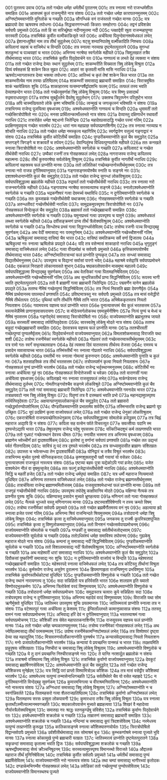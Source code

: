 001	पुलस्त्य उवाच
001a	ततो गच्छेत धर्मज्ञ धर्मतीर्थं पुरातनम्
001c	तत्र स्नात्वा नरो राजन्धर्मशीलः समाहितः
001e	आसप्तमं कुलं राजन्पुनीते नात्र संशयः
002a	ततो गच्छेत धर्मज्ञ कारापतनमुत्तमम्
002c	अग्निष्टोममवाप्नोति मुनिलोकं च गच्छति
003a	सौगन्धिकं वनं राजंस्ततो गच्छेत मानवः
003c	यत्र ब्रह्मादयो देवा ऋषयश्च तपोधनाः
004a	सिद्धचारणगन्धर्वाः किन्नराः समहोरगाः
004c	तद्वनं प्रविशन्नेव सर्वपापैः प्रमुच्यते
005a	ततो हि सा सरिच्छ्रेष्ठा नदीनामुत्तमा नदी
005c	प्लक्षाद्देवी स्रुता राजन्महापुण्या सरस्वती
006a	तत्राभिषेकं कुर्वीत वल्मीकान्निःसृते जले
006c	अर्चयित्वा पितॄन्देवानश्वमेधफलं लभेत्
007a	ईशानाध्युषितं नाम तत्र तीर्थं सुदुर्लभम्
007c	षट्सु शम्यानिपातेषु वल्मीकादिति निश्चयः
008a	कपिलानां सहस्रं च वाजिमेधं च विन्दति
008c	तत्र स्नात्वा नरव्याघ्र दृष्टमेतत्पुरातने
009a	सुगन्धां शतकुम्भां च पञ्चयज्ञां च भारत
009c	अभिगम्य नरश्रेष्ठ स्वर्गलोके महीयते
010a	त्रिशूलखातं तत्रैव तीर्थमासाद्य भारत
010c	तत्राभिषेकं कुर्वीत पितृदेवार्चने रतः
010e	गाणपत्यं स लभते देहं त्यक्त्वा न संशयः
011a	ततो गच्छेत राजेन्द्र देव्याः स्थानं सुदुर्लभम्
011c	शाकम्भरीति विख्याता त्रिषु लोकेषु विश्रुता
012a	दिव्यं वर्षसहस्रं हि शाकेन किल सुव्रत
012c	आहारं सा कृतवती मासि मासि नराधिप
013a	ऋषयोऽभ्यागतास्तत्र देव्या भक्त्या तपोधनाः
013c	आतिथ्यं च कृतं तेषां शाकेन किल भारत
013e	ततः शाकम्भरीत्येव नाम तस्याः प्रतिष्ठितम्
014a	शाकम्भरीं समासाद्य ब्रह्मचारी समाहितः
014c	त्रिरात्रमुषितः शाकं भक्षयेन्नियतः शुचिः
015a	शाकाहारस्य यत्सम्यग्वर्षैर्द्वादशभिः फलम्
015c	तत्फलं तस्य भवति देव्याश्छन्देन भारत
016a	ततो गच्छेत्सुवर्णाक्षं त्रिषु लोकेषु विश्रुतम्
016c	यत्र विष्णुः प्रसादार्थं रुद्रमाराधयत्पुरा
017a	वरांश्च सुबहूँल्लेभे दैवतेषु सुदुर्लभान्
017c	उक्तश्च त्रिपुरघ्नेन परितुष्टेन भारत
018a	अपि चास्मत्प्रियतरो लोके कृष्ण भविष्यसि
018c	त्वन्मुखं च जगत्कृत्स्नं भविष्यति न संशयः
019a	तत्राभिगम्य राजेन्द्र पूजयित्वा वृषध्वजम्
019c	अश्वमेधमवाप्नोति गाणपत्यं च विन्दति
020a	धूमावतीं ततो गच्छेत्त्रिरत्रोपोषितो नरः
020c	मनसा प्रार्थितान्कामाँल्लभते नात्र संशयः
021a	देव्यास्तु दक्षिणार्धेन रथावर्तो नराधिप
021c	तत्रारोहेत धर्मज्ञ श्रद्दधानो जितेन्द्रियः
021e	महादेवप्रसादाद्धि गच्छेत परमां गतिम्
022a	प्रदक्षिणमुपावृत्य गच्छेत भरतर्षभ
022c	धारां नाम महाप्राज्ञ सर्वपापप्रणाशिनीम्
022e	तत्र स्नात्वा नरव्याघ्र न शोचति नराधिप
023a	ततो गच्छेत धर्मज्ञ नमस्कृत्य महागिरिम्
023c	स्वर्गद्वारेण यत्तुल्यं गङ्गाद्वारं न संशयः
024a	तत्राभिषेकं कुर्वीत कोटितीर्थे समाहितः
024c	पुण्डरीकमवाप्नोति कुलं चैव समुद्धरेत्
025a	सप्तगङ्गे त्रिगङ्गे च शक्रावर्ते च तर्पयन्
025c	देवान्पितॄंश्च विधिवत्पुण्यलोके महीयते
026a	ततः कनखले स्नात्वा त्रिरात्रोपोषितो नरः
026c	अश्वमेधमवाप्नोति स्वर्गलोकं च गच्छति
027a	कपिलावटं च गच्छेत तीर्थसेवी नराधिप
027c	उष्यैकां रजनीं तत्र गोसहस्रफलं लभेत्
028a	नागराजस्य राजेन्द्र कपिलस्य महात्मनाः
028c	तीर्थं कुरुवरश्रेष्ठ सर्वलोकेषु विश्रुतम्
029a	तत्राभिषेकं कुर्वीत नागतीर्थे नराधिप
029c	कपिलानां सहस्रस्य फलं प्राप्नोति मानवः
030a	ततो ललितिकां गच्छेच्छन्तनोस्तीर्थमुत्तमम्
030c	तत्र स्नात्वा नरो राजन्न दुर्गतिमवाप्नुयात्
031a	गङ्गासङ्गमयोश्चैव स्नाति यः सङ्गमे नरः
031c	दशाश्वमेधानाप्नोति कुलं चैव समुद्धरेत्
032a	ततो गच्छेत राजेन्द्र सुगन्धां लोकविश्रुताम्
032c	सर्वपापविशुद्धात्मा ब्रह्मलोके महीयते
033a	रुद्रावर्तं ततो गच्छेत्तीर्थसेवी नराधिप
033c	तत्र स्नात्वा नरो राजन्स्वर्गलोके महीयते
034a	गङ्गायाश्च नरश्रेष्ठ सरस्वत्याश्च सङ्गमे
034c	स्नातोऽश्वमेधमाप्नोति स्वर्गलोकं च गच्छति
035a	भद्रकर्णेश्वरं गत्वा देवमर्च्य यथाविधि
035c	न दुर्गतिमवाप्नोति स्वर्गलोकं च गच्छति
036a	ततः कुब्जाम्रकं गच्छेत्तीर्थसेवी यथाक्रमम्
036c	गोसहस्रमवाप्नोति स्वर्गलोकं च गच्छति
037a	अरुन्धतीवटं गच्छेत्तीर्थसेवी नराधिप
037c	सामुद्रकमुपस्पृश्य त्रिरात्रोपोषितो नरः
037e	गोसहस्रफलं विन्देत्कुलं चैव समुद्धरेत्
038a	ब्रह्मावर्तं ततो गच्छेद्ब्रह्मचारी समाहितः
038c	अश्वमेधमवाप्नोति स्वर्गलोकं च गच्छति
039a	यमुनाप्रभवं गत्वा उपस्पृश्य च यामुने
039c	अश्वमेधफलं लब्ध्वा स्वर्गलोके महीयते
040a	दर्वीसङ्क्रमणं प्राप्य तीर्थं त्रैलोक्यविश्रुतम्
040c	अश्वमेधमवाप्नोति स्वर्गलोकं च गच्छति
041a	सिन्धोश्च प्रभवं गत्वा सिद्धगन्धर्वसेवितम्
041c	तत्रोष्य रजनीः पञ्च विन्द्याद्बहु सुवर्णकम्
042a	अथ वेदीं समासाद्य नरः परमदुर्गमाम्
042c	अश्वमेधमवाप्नोति गच्छेच्चौशनसीं गतिम्
043a	ऋषिकुल्यां समासाद्य वासिष्ठं चैव भारत
043c	वासिष्ठं समतिक्रम्य सर्वे वर्णा द्विजातयः
044a	ऋषिकुल्यां नरः स्नात्वा ऋषिलोकं प्रपद्यते
044c	यदि तत्र वसेन्मासं शाकाहारो नराधिप
045a	भृगुतुङ्गं समासाद्य वाजिमेधफलं लभेत्
045c	गत्वा वीरप्रमोक्षं च सर्वपापैः प्रमुच्यते
046a	कृत्तिकामघयोश्चैव तीर्थमासाद्य भारत
046c	अग्निष्टोमातिरात्राभ्यां फलं प्राप्नोति पुण्यकृत्
047a	ततः सन्ध्यां समासाद्य विद्यातीर्थमनुत्तमम्
047c	उपस्पृश्य च विद्यानां सर्वासां पारगो भवेत्
048a	महाश्रमे वसेद्रात्रिं सर्वपापप्रमोचने
048c	एककालं निराहारो लोकानावसते शुभान्
049a	षष्ठकालोपवासेन मासमुष्य महालये
049c	सर्वपापविशुद्धात्मा विन्द्याद्बहु सुवर्णकम्
050a	अथ वेतसिकां गत्वा पितामहनिषेविताम्
050c	अश्वमेधमवाप्नोति गच्छेच्चौशनसीं गतिम्
051a	अथ सुन्दरिकातीर्थं प्राप्य सिद्धनिषेवितम्
051c	रूपस्य भागी भवति दृष्टमेतत्पुरातने
052a	ततो वै ब्राह्मणीं गत्वा ब्रह्मचारी जितेन्द्रियः
052c	पद्मवर्णेन यानेन ब्रह्मलोकं प्रपद्यते
053a	ततश्च नैमिषं गच्छेत्पुण्यं सिद्धनिषेवितम्
053c	तत्र नित्यं निवसति ब्रह्मा देवगणैर्वृतः
054a	नैमिषं प्रार्थयानस्य पापस्यार्धं प्रणश्यति
054c	प्रविष्टमात्रस्तु नरः सर्वपापैः प्रमुच्यते
055a	तत्र मासं वसेद्धीरो नैमिषे तीर्थतत्परः
055c	पृथिव्यां यानि तीर्थानि नैमिषे तानि भारत
056a	अभिषेककृतस्तत्र नियतो नियताशनः
056c	गवामयस्य यज्ञस्य फलं प्राप्नोति भारत
056e	पुनात्यासप्तमं चैव कुलं भरतसत्तम
057a	यस्त्यजेन्नैमिषे प्राणानुपवासपरायणः
057c	स मोदेत्स्वर्गलोकस्थ एवमाहुर्मनीषिणः
057e	नित्यं पुण्यं च मेध्यं च नैमिषं नृपसत्तम
058a	गङ्गोद्भेदं समासाद्य त्रिरात्रोपोषितो नरः
058c	वाजपेयमवाप्नोति ब्रह्मभूतश्च जायते
059a	सरस्वतीं समासाद्य तर्पयेत्पितृदेवताः
059c	सारस्वतेषु लोकेषु मोदते नात्र संशयः
060a	ततश्च बाहुदां गच्छेद्ब्रह्मचारी समाहितः
060c	देवसत्रस्य यज्ञस्य फलं प्राप्नोति मानवः
061a	ततश्चीरवतीं गच्छेत्पुण्यां पुण्यतमैर्वृताम्
061c	पितृदेवार्चनरतो वाजपेयमवाप्नुयात्
062a	विमलाशोकमासाद्य विराजति यथा शशी
062c	तत्रोष्य रजनीमेकां स्वर्गलोके महीयते
063a	गोप्रतारं ततो गच्छेत्सरय्वास्तीर्थमुत्तमम्
063c	यत्र रामो गतः स्वर्गं सभृत्यबलवाहनः
064a	देहं त्यक्त्वा दिवं यातस्तस्य तीर्थस्य तेजसा
064c	रामस्य च प्रसादेन व्यवसायाच्च भारत
065a	तस्मिंस्तीर्थे नरः स्नात्वा गोप्रतारे नराधिप
065c	सर्वपापविशुद्धात्मा स्वर्गलोके महीयते
066a	रामतीर्थे नरः स्नात्वा गोमत्यां कुरुनन्दन
066c	अश्वमेधमवाप्नोति पुनाति च कुलं नरः
067a	शतसाहस्रिकं तत्र तीर्थं भरतसत्तम
067c	तत्रोपस्पर्शनं कृत्वा नियतो नियताशनः
067e	गोसहस्रफलं पुण्यं प्राप्नोति भरतर्षभ
068a	ततो गच्छेत राजेन्द्र भर्तृस्थानमनुत्तमम्
068c	कोटितीर्थे नरः स्नात्वा अर्चयित्वा गुहं नृप
068e	गोसहस्रफलं विन्देत्तेजस्वी च भवेन्नरः
069a	ततो वाराणसीं गत्वा अर्चयित्वा वृषध्वजम्
069c	कपिलाह्रदे नरः स्नात्वा राजसूयफलं लभेत्
070a	मार्कण्डेयस्य राजेन्द्र तीर्थमासाद्य दुर्लभम्
070c	गोमतीगङ्गयोश्चैव सङ्गमे लोकविश्रुते
070e	अग्निष्टोममवाप्नोति कुलं चैव समुद्धरेत्
071a	ततो गयां समासाद्य ब्रह्मचारी जितेन्द्रियः
071c	अश्वमेधमवाप्नोति गमनादेव भारत
072a	तत्राक्षयवटो नाम त्रिषु लोकेषु विश्रुतः
072c	पितॄणां तत्र वै दत्तमक्षयं भवति प्रभो
073a	महानद्यामुपस्पृश्य तर्पयेत्पितृदेवताः
073c	अक्षयान्प्राप्नुयाल्लोकान्कुलं चैव समुद्धरेत्
074a	ततो ब्रह्मसरो गच्छेद्धर्मारण्योपशोभितम्
074c	पौण्डरीकमवाप्नोति प्रभातामेव शर्वरीम्
075a	तस्मिन्सरसि राजेन्द्र ब्रह्मणो यूप उच्छ्रितः
075c	यूपं प्रदक्षिणं कृत्वा वाजपेयफलं लभेत्
076a	ततो गच्छेत राजेन्द्र धेनुकां लोकविश्रुताम्
076c	एकरात्रोषितो राजन्प्रयच्छेत्तिलधेनुकाम्
076e	सर्वपापविशुद्धात्मा सोमलोकं व्रजेद्ध्रुवम्
077a	तत्र चिह्नं महाराज अद्यापि हि न संशयः
077c	कपिला सह वत्सेन पर्वते विचरत्युत
077e	सवत्सायाः पदानि स्म दृश्यन्तेऽद्यापि भारत
078a	तेषूपस्पृश्य राजेन्द्र पदेषु नृपसत्तम
078c	यत्किञ्चिदशुभं कर्म तत्प्रणश्यति भारत
079a	ततो गृध्रवटं गच्छेत्स्थानं देवस्य धीमतः
079c	स्नायीत भस्मना तत्र अभिगम्य वृषध्वजम्
080a	ब्राह्मणेन भवेच्चीर्णं व्रतं द्वादशवार्षिकम्
080c	इतरेषां तु वर्णानां सर्वपापं प्रणश्यति
081a	गच्छेत तत उद्यन्तं पर्वतं गीतनादितम्
081c	सावित्रं तु पदं तत्र दृश्यते भरतर्षभ
082a	तत्र सन्ध्यामुपासीत ब्राह्मणः संशितव्रतः
082c	उपास्ता च भवेत्सन्ध्या तेन द्वादशवार्षिकी
083a	योनिद्वारं च तत्रैव विश्रुतं भरतर्षभ
083c	तत्राभिगम्य मुच्येत पुरुषो योनिसङ्करात्
084a	कृष्णशुक्लावुभौ पक्षौ गयायां यो वसेन्नरः
084c	पुनात्यासप्तमं राजन्कुलं नास्त्यत्र संशयः
085a	एष्टव्या बहवः पुत्रा यद्येकोऽपि गयां व्रजेत्
085c	यजेत वाश्वमेधेन नीलं वा वृषमुत्सृजेत्
086a	ततः फल्गुं व्रजेद्राजंस्तीर्थसेवी नराधिप
086c	अश्वमेधमवाप्नोति सिद्धिं च महतीं व्रजेत्
087a	ततो गच्छेत राजेन्द्र धर्मपृष्ठं समाहितः
087c	यत्र धर्मो महाराज नित्यमास्ते युधिष्ठिर
087e	अभिगम्य ततस्तत्र वाजिमेधफलं लभेत्
088a	ततो गच्छेत राजेन्द्र ब्रह्मणस्तीर्थमुत्तमम्
088c	तत्रार्चयित्वा राजेन्द्र ब्रह्माणममितौजसम्
088e	राजसूयाश्वमेधाभ्यां फलं प्राप्नोति मानवः
089a	ततो राजगृहं गच्छेत्तीर्थसेवी नराधिप
089c	उपस्पृश्य तपोदेषु काक्षीवानिव मोदते
090a	यक्षिण्या नैत्यकं तत्र प्राश्नीत पुरुषः शुचिः
090c	यक्षिण्यास्तु प्रसादेन मुच्यते भ्रूणहत्यया
091a	मणिनागं ततो गत्वा गोसहस्रफलं लभेत्
091c	नैत्यकं भुञ्जते यस्तु मणिनागस्य मानवः
092a	दष्टस्याशीविषेणापि न तस्य क्रमते विषम्
092c	तत्रोष्य रजनीमेकां सर्वपापैः प्रमुच्यते
093a	ततो गच्छेत ब्रह्मर्षेर्गौतमस्य वनं नृप
093c	अहल्याया ह्रदे स्नात्वा व्रजेत परमां गतिम्
093e	अभिगम्य श्रियं राजन्विन्दते श्रियमुत्तमाम्
094a	तत्रोदपानो धर्मज्ञ त्रिषु लोकेषु विश्रुतः
094c	तत्राभिषेकं कृत्वा तु वाजिमेधमवाप्नुयात्
095a	जनकस्य तु राजर्षेः कूपस्त्रिदशपूजितः
095c	तत्राभिषेकं कृत्वा तु विष्णुलोकमवाप्नुयात्
096a	ततो विनशनं गच्छेत्सर्वपापप्रमोचनम्
096c	वाजपेयमवाप्नोति सोमलोकं च गच्छति
097a	गण्डकीं तु समासाद्य सर्वतीर्थजलोद्भवाम्
097c	वाजपेयमवाप्नोति सूर्यलोकं च गच्छति
098a	ततोऽधिवंश्यं धर्मज्ञ समाविश्य तपोवनम्
098c	गुह्यकेषु महाराज मोदते नात्र संशयः
099a	कम्पनां तु समासाद्य नदीं सिद्धनिषेविताम्
099c	पुण्डरीकमवाप्नोति सूर्यलोकं च गच्छति
100a	ततो विशालामासाद्य नदीं त्रैलोक्यविश्रुताम्
100c	अग्निष्टोममवाप्नोति स्वर्गलोकं च गच्छति
101a	अथ माहेश्वरीं धारां समासाद्य नराधिप
101c	अश्वमेधमवाप्नोति कुलं चैव समुद्धरेत्
102a	दिवौकसां पुष्करिणीं समासाद्य नरः शुचिः
102c	न दुर्गतिमवाप्नोति वाजपेयं च विन्दति
103a	महेश्वरपदं गच्छेद्ब्रह्मचारी समाहितः
103c	महेश्वरपदे स्नात्वा वाजिमेधफलं लभेत्
104a	तत्र कोटिस्तु तीर्थानां विश्रुता भरतर्षभ
104c	कूर्मरूपेण राजेन्द्र असुरेण दुरात्मना
104e	ह्रियमाणाहृता राजन्विष्णुना प्रभविष्णुना
105a	तत्राभिषेकं कुर्वाणस्तीर्थकोट्यां युधिष्ठिर
105c	पुण्डरीकमवाप्नोति विष्णुलोकं च गच्छति
106a	ततो गच्छेत राजेन्द्र स्थानं नारायणस्य तु
106c	सदा सन्निहितो यत्र हरिर्वसति भारत
106e	शालग्राम इति ख्यातो विष्णोरद्भुतकर्मणः
107a	अभिगम्य त्रिलोकेशं वरदं विष्णुमव्ययम्
107c	अश्वमेधमवाप्नोति विष्णुलोकं च गच्छति
108a	तत्रोदपानो धर्मज्ञ सर्वपापप्रमोचनः
108c	समुद्रास्तत्र चत्वारः कूपे सन्निहिताः सदा
108e	तत्रोपस्पृश्य राजेन्द्र न दुर्गतिमवाप्नुयात्
109a	अभिगम्य महादेवं वरदं विष्णुमव्ययम्
109c	विराजति यथा सोम ऋणैर्मुक्तो युधिष्ठिर
110a	जातिस्मर उपस्पृश्य शुचिः प्रयतमानसः
110c	जातिस्मरत्वं प्राप्नोति स्नात्वा तत्र न संशयः
111a	वटेश्वरपुरं गत्वा अर्चयित्वा तु केशवम्
111c	ईप्सिताँल्लभते कामानुपवासान्न संशयः
112a	ततस्तु वामनं गत्वा सर्वपापप्रमोचनम्
112c	अभिवाद्य हरिं देवं न दुर्गतिमवाप्नुयात्
113a	भरतस्याश्रमं गत्वा सर्वपापप्रमोचनम्
113c	कौशिकीं तत्र सेवेत महापातकनाशिनीम्
113e	राजसूयस्य यज्ञस्य फलं प्राप्नोति मानवः
114a	ततो गच्छेत धर्मज्ञ चम्पकारण्यमुत्तमम्
114c	तत्रोष्य रजनीमेकां गोसहस्रफलं लभेत्
115a	अथ ज्येष्ठिलमासाद्य तीर्थं परमसम्मतम्
115c	उपोष्य रजनीमेकामग्निष्टोमफलं लभेत्
116a	तत्र विश्वेश्वरं दृष्ट्वा देव्या सह महाद्युतिम्
116c	मित्रावरुणयोर्लोकानाप्नोति पुरुषर्षभ
117a	कन्यासंवेद्यमासाद्य नियतो नियताशनः
117c	मनोः प्रजापतेर्लोकानाप्नोति भरतर्षभ
118a	कन्यायां ये प्रयच्छन्ति पानमन्नं च भारत
118c	तदक्षयमिति प्राहुरृषयः संशितव्रताः
119a	निश्चीरां च समासाद्य त्रिषु लोकेषु विश्रुताम्
119c	अश्वमेधमवाप्नोति विष्णुलोकं च गच्छति
120a	ये तु दानं प्रयच्छन्ति निश्चीरासङ्गमे नराः
120c	ते यान्ति नरशार्दूल ब्रह्मलोकं न संशयः
121a	तत्राश्रमो वसिष्ठस्य त्रिषु लोकेषु विश्रुतः
121c	तत्राभिषेकं कुर्वाणो वाजपेयमवाप्नुयात्
122a	देवकूटं समासाद्य ब्रह्मर्षिगणसेवितम्
122c	अश्वमेधमवाप्नोति कुलं चैव समुद्धरेत्
123a	ततो गच्छेत राजेन्द्र कौशिकस्य मुनेर्ह्रदम्
123c	यत्र सिद्धिं परां प्राप्तो विश्वामित्रोऽथ कौशिकः
124a	तत्र मासं वसेद्वीर कौशिक्यां भरतर्षभ
124c	अश्वमेधस्य यत्पुण्यं तन्मासेनाधिगच्छति
125a	सर्वतीर्थवरे चैव यो वसेत महाह्रदे
125c	न दुर्गतिमवाप्नोति विन्देद्बहु सुवर्णकम्
126a	कुमारमभिगत्वा च वीराश्रमनिवासिनम्
126c	अश्वमेधमवाप्नोति नरो नास्त्यत्र संशयः
127a	अग्निधारां समासाद्य त्रिषु लोकेषु विश्रुताम्
127c	अग्निष्टोममवाप्नोति न च स्वर्गान्निवर्तते
128a	पितामहसरो गत्वा शैलराजप्रतिष्ठितम्
128c	तत्राभिषेकं कुर्वाणो अग्निष्टोमफलं लभेत्
129a	पितामहस्य सरसः प्रस्रुता लोकपावनी
129c	कुमारधारा तत्रैव त्रिषु लोकेषु विश्रुता
130a	यत्र स्नात्वा कृतार्थोऽस्मीत्यात्मानमवगच्छति
130c	षष्ठकालोपवासेन मुच्यते ब्रह्महत्यया
131a	शिखरं वै महादेव्या गौर्यास्त्रैलोक्यविश्रुतम्
131c	समारुह्य नरः श्राद्धः स्तनकुण्डेषु संविशेत्
132a	तत्राभिषेकं कुर्वाणः पितृदेवार्चने रतः
132c	हयमेधमवाप्नोति शक्रलोकं च गच्छति
133a	ताम्रारुणं समासाद्य ब्रह्मचारी समाहितः
133c	अश्वमेधमवाप्नोति शक्रलोकं च गच्छति
134a	नन्दिन्यां च समासाद्य कूपं त्रिदशसेवितम्
134c	नरमेधस्य यत्पुण्यं तत्प्राप्नोति कुरूद्वह
135a	कालिकासङ्गमे स्नात्वा कौशिक्यारुणयोर्यतः
135c	त्रिरात्रोपोषितो विद्वान्सर्वपापैः प्रमुच्यते
136a	उर्वशीतीर्थमासाद्य ततः सोमाश्रमं बुधः
136c	कुम्भकर्णाश्रमे स्नात्वा पूज्यते भुवि मानवः
137a	स्नात्वा कोकामुखे पुण्ये ब्रह्मचारी यतव्रतः
137c	जातिस्मरत्वं प्राप्नोति दृष्टमेतत्पुरातने
138a	सकृन्नन्दां समासाद्य कृतात्मा भवति द्विजः
138c	सर्वपापविशुद्धात्मा शक्रलोकं च गच्छति
139a	ऋषभद्वीपमासाद्य सेव्यं क्रौञ्चनिषूदनम्
139c	सरस्वत्यामुपस्पृश्य विमानस्थो विराजते
140a	औद्दालकं महाराज तीर्थं मुनिनिषेवितम्
140c	तत्राभिषेकं कुर्वीत सर्वपापैः प्रमुच्यते
141a	धर्मतीर्थं समासाद्य पुण्यं ब्रह्मर्षिसेवितम्
141c	वाजपेयमवाप्नोति नरो नास्त्यत्र संशयः
142a	तथा चम्पां समासाद्य भागीरथ्यां कृतोदकः
142c	दण्डार्कमभिगम्यैव गोसहस्रफलं लभेत्
143a	लवेडिकां ततो गच्छेत्पुण्यां पुण्योपसेविताम्
143c	वाजपेयमवाप्नोति विमानस्थश्च पूज्यते
